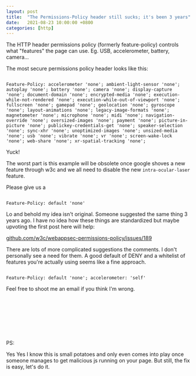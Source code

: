 ```yaml
---
layout: post
title:  "The Permissions-Policy header still sucks; it's been 3 years"
date:   2021-08-23 10:00:00 +0800
categories: [http]
---
```


The HTTP header permissions policy (formerly feature-policy) controls what "features" the page can use. Eg. USB, accelerometer, battery, camera...

The most secure permissions policy header looks like this:

<code> 
Feature-Policy: accelerometer 'none'; ambient-light-sensor 'none'; autoplay 'none'; battery 'none'; camera 'none'; display-capture 'none'; document-domain 'none'; encrypted-media 'none'; execution-while-not-rendered 'none'; execution-while-out-of-viewport 'none'; fullscreen 'none'; gamepad 'none'; geolocation 'none'; gyroscope 'none'; layout-animations 'none'; legacy-image-formats 'none'; magnetometer 'none'; microphone 'none'; midi 'none'; navigation-override 'none'; oversized-images 'none'; payment 'none'; picture-in-picture 'none'; publickey-credentials-get 'none'; speaker-selection 'none'; sync-xhr 'none'; unoptimized-images 'none'; unsized-media 'none'; usb 'none'; vibrate 'none'; vr 'none'; screen-wake-lock 'none'; web-share 'none'; xr-spatial-tracking 'none';
</code>

Yuck!

The worst part is this example will be obsolete once google shoves a new feature through w3c and we all need to disable the new
`intra-ocular-laser` feature.

Please give us a

<code>
Feature-Policy: default 'none'
</code>

Lo and behold my idea isn't original. Someone suggested the same thing 3 years ago.
I have no idea how these things are standardized but maybe upvoting the first post here will help:

[github.com/w3c/webappsec-permissions-policy/issues/189](https://github.com/w3c/webappsec-permissions-policy/issues/189)

There are lots of more complicated suggestions the comments. I don't personally see a need for them.
A good default of DENY and a whitelist of features you're actually using seems like a fine approach.

<code>
Feature-Policy: default 'none'; accelerometer: 'self'
</code>

Feel free to shoot me an email if you think I'm wrong.

<br/><br/><br/>
<br/><br/><br/>


PS:

Yes Yes I know this is small potatoes and only even comes into play once someone manages to get malicious js running
on your page. But still, the fix is easy, let's do it.